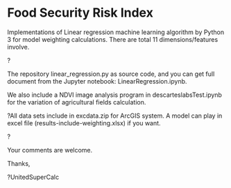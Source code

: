 # Food Security Risk Index

Implementations of Linear regression machine learning algorithm by Python 3 for model weighting calculations.
There are total 11 dimensions/features involve.

?

The repository linear_regression.py as source code, and you can get full document from the Jupyter notebook: LinearRegression.ipynb.

We also include a NDVI image analysis program in descarteslabsTest.ipynb for the variation of agricultural fields calculation. 

?All data sets include in excdata.zip for ArcGIS system. A model can play in excel file (results-include-weighting.xlsx) if you want.

?

Your comments are welcome.

Thanks,

?UnitedSuperCalc
